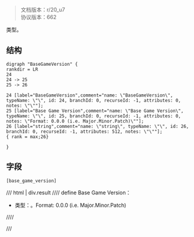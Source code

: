 # <!-- md:samp BaseGameVersion -->

> 文档版本：r/20_u7<br/>协议版本：662

<!-- md:samp BaseGameVersion -->类型。

## 结构

```viz
digraph "BaseGameVersion" {
rankdir = LR
24
24 -> 25
25 -> 26

24 [label="BaseGameVersion",comment="name: \"BaseGameVersion\", typeName: \"\", id: 24, branchId: 0, recurseId: -1, attributes: 0, notes: \"\""];
25 [label="Base Game Version",comment="name: \"Base Game Version\", typeName: \"\", id: 25, branchId: 0, recurseId: -1, attributes: 0, notes: \"Format: 0.0.0 (i.e. Major.Minor.Patch)\""];
26 [label="string",comment="name: \"string\", typeName: \"\", id: 26, branchId: 0, recurseId: -1, attributes: 512, notes: \"\""];
{ rank = max;26}

}

```

## 字段

```title='BaseGameVersion'
[base_game_version]
```

/// html | div.result
//// define
Base Game Version：<!-- md:samp string -->

- 类型：<!-- md:samp string -->。Format: 0.0.0 (i.e. Major.Minor.Patch)


////

///

